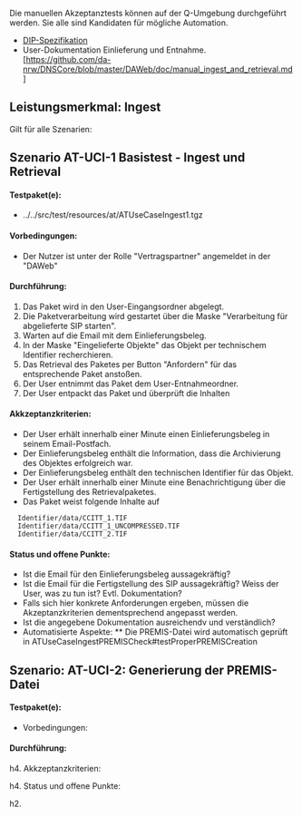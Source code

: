 Die manuellen Akzeptanztests können auf der Q-Umgebung durchgeführt werden. Sie alle sind Kandidaten für mögliche Automation.

* [DIP-Spezifikation](specification_dip.md)
* User-Dokumentation Einlieferung und Entnahme. [https://github.com/da-nrw/DNSCore/blob/master/DAWeb/doc/manual_ingest_and_retrieval.md]

## Leistungsmerkmal: Ingest

Gilt für alle Szenarien:

## Szenario AT-UCI-1 Basistest - Ingest und Retrieval

#### Testpaket(e):

* ../../src/test/resources/at/ATUseCaseIngest1.tgz

#### Vorbedingungen:

* Der Nutzer ist unter der Rolle "Vertragspartner" angemeldet in der "DAWeb"

#### Durchführung:

1. Das Paket wird in den User-Eingangsordner abgelegt.
1. Die Paketverarbeitung wird gestartet über die Maske "Verarbeitung für abgelieferte SIP starten".
1. Warten auf die Email mit dem Einlieferungsbeleg.
1. In der Maske "Eingelieferte Objekte" das Objekt per technischem Identifier recherchieren.
1. Das Retrieval des Paketes per Button "Anfordern" für das entsprechende Paket anstoßen.
1. Der User entnimmt das Paket dem User-Entnahmeordner.
1. Der User entpackt das Paket und überprüft die Inhalten

#### Akkzeptanzkriterien:

* Der User erhält innerhalb einer Minute einen Einlieferungsbeleg in seinem Email-Postfach.
* Der Einlieferungsbeleg enthält die Information, dass die Archivierung des Objektes erfolgreich war.
* Der Einlieferungsbeleg enthält den technischen Identifier für das Objekt.
* Der User erhält innerhalb einer Minute eine Benachrichtigung über die Fertigstellung des Retrievalpaketes.
* Das Paket weist folgende Inhalte auf
```
  Identifier/data/CCITT_1.TIF
  Identifier/data/CCITT_1_UNCOMPRESSED.TIF
  Identifier/data/CCITT_2.TIF
``` 

#### Status und offene Punkte:

* Ist die Email für den Einlieferungsbeleg aussagekräftig?
* Ist die Email für die Fertigstellung des SIP aussagekräftig? Weiss der User, was zu tun ist? Evtl. Dokumentation?
* Falls sich hier konkrete Anforderungen ergeben, müssen die Akzeptanzkriterien dementsprechend angepasst werden.
* Ist die angegebene Dokumentation ausreichendv und verständlich?
* Automatisierte Aspekte:
** Die PREMIS-Datei wird automatisch geprüft in&nbsp;ATUseCaseIngestPREMISCheck#testProperPREMISCreation

## Szenario: AT-UCI-2: Generierung der PREMIS-Datei

#### Testpaket(e):

* Vorbedingungen:

#### Durchführung:

h4. Akkzeptanzkriterien:

h4. Status und offene Punkte:

h2.
